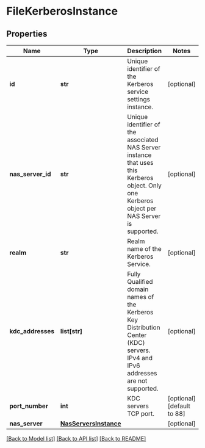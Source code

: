 # FileKerberosInstance

## Properties
Name | Type | Description | Notes
------------ | ------------- | ------------- | -------------
**id** | **str** | Unique identifier of the Kerberos service settings instance. | [optional] 
**nas_server_id** | **str** | Unique identifier of the associated NAS Server instance that uses this Kerberos object. Only one Kerberos object per NAS Server is supported. | [optional] 
**realm** | **str** | Realm name of the Kerberos Service. | [optional] 
**kdc_addresses** | **list[str]** | Fully Qualified domain names of the Kerberos Key Distribution Center (KDC) servers. IPv4 and IPv6 addresses are not supported. | [optional] 
**port_number** | **int** | KDC servers TCP port. | [optional] [default to 88]
**nas_server** | [**NasServersInstance**](NasServersInstance.md) |  | [optional] 

[[Back to Model list]](../README.md#documentation-for-models) [[Back to API list]](../README.md#documentation-for-api-endpoints) [[Back to README]](../README.md)

